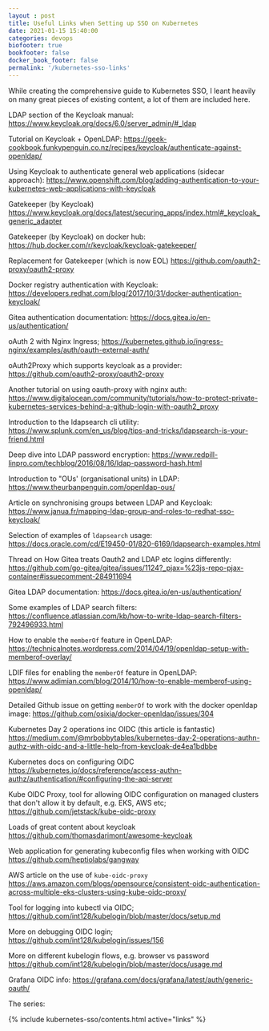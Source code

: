 ```yaml
---
layout : post
title: Useful Links when Setting up SSO on Kubernetes
date: 2021-01-15 15:40:00
categories: devops
biofooter: true
bookfooter: false
docker_book_footer: false
permalink: '/kubernetes-sso-links'
---
```


While creating the comprehensive guide to Kubernetes SSO, I leant heavily on many great pieces of existing content, a lot of them are included here.

<!--more-->

LDAP section of the Keycloak manual: <https://www.keycloak.org/docs/6.0/server_admin/#_ldap>

Tutorial on Keycloak + OpenLDAP: <https://geek-cookbook.funkypenguin.co.nz/recipes/keycloak/authenticate-against-openldap/>

Using Keycloak to authenticate general web applications (sidecar approach): <https://www.openshift.com/blog/adding-authentication-to-your-kubernetes-web-applications-with-keycloak>

Gatekeeper (by Keycloak) <https://www.keycloak.org/docs/latest/securing_apps/index.html#_keycloak_generic_adapter>

Gatekeeper (by Keycloak) on docker hub: <https://hub.docker.com/r/keycloak/keycloak-gatekeeper/>

Replacement for Gatekeeper (which is now EOL) <https://github.com/oauth2-proxy/oauth2-proxy>

Docker registry authentication with Keycloak: <https://developers.redhat.com/blog/2017/10/31/docker-authentication-keycloak/>

Gitea authentication documentation: <https://docs.gitea.io/en-us/authentication/>

oAuth 2 with Nginx Ingress; <https://kubernetes.github.io/ingress-nginx/examples/auth/oauth-external-auth/>

oAuth2Proxy which supports keycloak as a provider: <https://github.com/oauth2-proxy/oauth2-proxy>

Another tutorial on using oauth-proxy with nginx auth: <https://www.digitalocean.com/community/tutorials/how-to-protect-private-kubernetes-services-behind-a-github-login-with-oauth2_proxy>

Introduction to the ldapsearch cli utility: <https://www.splunk.com/en_us/blog/tips-and-tricks/ldapsearch-is-your-friend.html>

Deep dive into LDAP password encryption: <https://www.redpill-linpro.com/techblog/2016/08/16/ldap-password-hash.html>

Introduction to "OUs' (organisational units) in LDAP: <https://www.theurbanpenguin.com/openldap-ous/>

Article on synchronising groups between LDAP and Keycloak: <https://www.janua.fr/mapping-ldap-group-and-roles-to-redhat-sso-keycloak/>

Selection of examples of `ldapsearch` usage: <https://docs.oracle.com/cd/E19450-01/820-6169/ldapsearch-examples.html>

Thread on How Gitea treats Oauth2 and LDAP etc logins differently: <https://github.com/go-gitea/gitea/issues/1124?_pjax=%23js-repo-pjax-container#issuecomment-284911694>

Gitea LDAP documentation: <https://docs.gitea.io/en-us/authentication/>

Some examples of LDAP search filters: <https://confluence.atlassian.com/kb/how-to-write-ldap-search-filters-792496933.html>

How to enable the `memberOf` feature in OpenLDAP: <https://technicalnotes.wordpress.com/2014/04/19/openldap-setup-with-memberof-overlay/>

LDIF files for enabling the `memberOf` feature in OpenLDAP: <https://www.adimian.com/blog/2014/10/how-to-enable-memberof-using-openldap/>

Detailed Github issue on getting `memberOf` to work with the docker openldap image: <https://github.com/osixia/docker-openldap/issues/304>

Kubernetes Day 2 operations inc OIDC (this article is fantastic) <https://medium.com/@mrbobbytables/kubernetes-day-2-operations-authn-authz-with-oidc-and-a-little-help-from-keycloak-de4ea1bdbbe>

Kubernetes docs on configuring OIDC <https://kubernetes.io/docs/reference/access-authn-authz/authentication/#configuring-the-api-server>

Kube OIDC Proxy, tool for allowing OIDC configuration on managed clusters that don't allow it by default, e.g. EKS, AWS etc; <https://github.com/jetstack/kube-oidc-proxy>

Loads of great content about keycloak <https://github.com/thomasdarimont/awesome-keycloak>

Web application for generating kubeconfig files when working with OIDC <https://github.com/heptiolabs/gangway>

AWS article on the use of `kube-oidc-proxy` <https://aws.amazon.com/blogs/opensource/consistent-oidc-authentication-across-multiple-eks-clusters-using-kube-oidc-proxy/>

Tool for logging into kubectl via OIDC; <https://github.com/int128/kubelogin/blob/master/docs/setup.md>

More on debugging OIDC login; <https://github.com/int128/kubelogin/issues/156>

More on different kubelogin flows, e.g. browser vs password <https://github.com/int128/kubelogin/blob/master/docs/usage.md>

Grafana OIDC info: <https://grafana.com/docs/grafana/latest/auth/generic-oauth/>

The series:

{% include kubernetes-sso/contents.html active="links" %}
